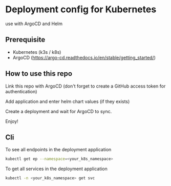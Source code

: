 # Deployment config for Kubernetes

use with ArgoCD and Helm

## Prerequisite

- Kubernetes (k3s / k8s)
- ArgoCD (https://argo-cd.readthedocs.io/en/stable/getting_started/)

## How to use this repo

Link this repo with ArgoCD (don't forget to create a GitHub access token for authentication)

Add application and enter helm chart values (if they exists)

Create a deployment and wait for ArgoCD to sync.

Enjoy!

## Cli

To see all endpoints in the deployment application

```bash
kubectl get ep --namespace=<your_k8s_namespace>
```

To get all services in the deployment application

```bash
kubectl -n <your_k8s_namespace> get svc
```
